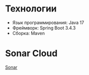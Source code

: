 # Технологии
- Язык программирования: Java 17
- Фреймворк: Spring Boot 3.4.3
- Сборка: Maven


# Sonar Cloud
[Sonar](https://sonarcloud.io/project/overview?id=fxynix_Music-Catalog)
